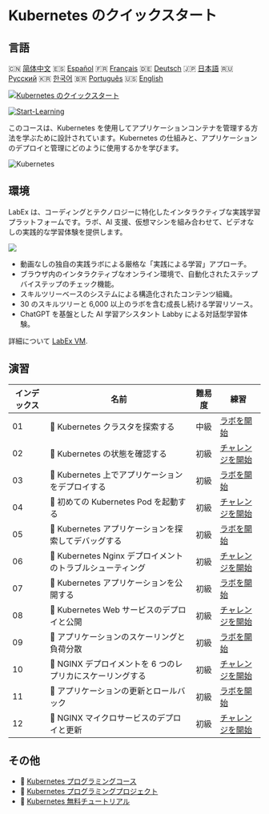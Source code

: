 # Kubernetes のクイックスタート

## 言語

🇨🇳 [简体中文](README_zh.md) 🇪🇸 [Español](README_es.md) 🇫🇷 [Français](README_fr.md) 🇩🇪 [Deutsch](README_de.md) 🇯🇵 [日本語](README_ja.md) 🇷🇺 [Русский](README_ru.md) 🇰🇷 [한국어](README_ko.md) 🇧🇷 [Português](README_pt.md) 🇺🇸 [English](README.md) 

[![Kubernetes のクイックスタート](https://cover-creator.labex.io/quick-start-with-kubernetes.png?lang=ja)](https://labex.io/ja/courses/quick-start-with-kubernetes)

[![Start-Learning](https://img.shields.io/badge/Start-Learning-whitesmoke?style=for-the-badge)](https://labex.io/ja/courses/quick-start-with-kubernetes)

このコースは、Kubernetes を使用してアプリケーションコンテナを管理する方法を学ぶために設計されています。Kubernetes の仕組みと、アプリケーションのデプロイと管理にどのように使用するかを学びます。

![Kubernetes](https://img.shields.io/badge/Kubernetes-whitesmoke?style=for-the-badge&logo=kubernetes)


## 環境

LabEx は、コーディングとテクノロジーに特化したインタラクティブな実践学習プラットフォームです。ラボ、AI 支援、仮想マシンを組み合わせて、ビデオなしの実践的な学習体験を提供します。

![](https://tutorial-screenshot.getvm.io/images/vm-1725247253.png)

- 動画なしの独自の実践ラボによる厳格な「実践による学習」アプローチ。
- ブラウザ内のインタラクティブなオンライン環境で、自動化されたステップバイステップのチェック機能。
- スキルツリーベースのシステムによる構造化されたコンテンツ組織。
- 30 のスキルツリーと 6,000 以上のラボを含む成長し続ける学習リソース。
- ChatGPT を基盤とした AI 学習アシスタント Labby による対話型学習体験。

詳細について [LabEx VM](https://support.labex.io/using-labex/virtual-machine).

## 演習

|   インデックス | 名前                                                       | 難易度   | 練習                                                                                                                                |
|----------------|------------------------------------------------------------|----------|-------------------------------------------------------------------------------------------------------------------------------------|
|             01 | 📖 Kubernetes クラスタを探索する                           | 中級     | <a target='_blank' href='https://labex.io/ja/tutorials/kubernetes-explore-the-kubernetes-cluster-434519'>ラボを開始</a>             |
|             02 | 🎯 Kubernetes の状態を確認する                             | 初級     | <a target='_blank' href='https://labex.io/ja/labs/kubernetes-check-kubernetes-status-434775'>チャレンジを開始</a>                   |
|             03 | 📖 Kubernetes 上でアプリケーションをデプロイする           | 初級     | <a target='_blank' href='https://labex.io/ja/tutorials/kubernetes-deploy-applications-on-kubernetes-434644'>ラボを開始</a>          |
|             04 | 🎯 初めての Kubernetes Pod を起動する                      | 初級     | <a target='_blank' href='https://labex.io/ja/tutorials/kubernetes-launch-your-first-kubernetes-pod-434769'>チャレンジを開始</a>     |
|             05 | 📖 Kubernetes アプリケーションを探索してデバッグする       | 初級     | <a target='_blank' href='https://labex.io/ja/tutorials/kubernetes-explore-and-debug-kubernetes-applications-434645'>ラボを開始</a>  |
|             06 | 🎯 Kubernetes Nginx デプロイメントのトラブルシューティング | 初級     | <a target='_blank' href='https://labex.io/ja/labs/kubernetes-troubleshoot-kubernetes-nginx-deployment-434782'>チャレンジを開始</a>  |
|             07 | 📖 Kubernetes アプリケーションを公開する                   | 初級     | <a target='_blank' href='https://labex.io/ja/tutorials/kubernetes-expose-kubernetes-applications-434647'>ラボを開始</a>             |
|             08 | 🎯 Kubernetes Web サービスのデプロイと公開                 | 初級     | <a target='_blank' href='https://labex.io/ja/labs/kubernetes-deploy-and-expose-kubernetes-web-services-434804'>チャレンジを開始</a> |
|             09 | 📖 アプリケーションのスケーリングと負荷分散                | 初級     | <a target='_blank' href='https://labex.io/ja/tutorials/kubernetes-scale-and-load-balance-applications-434648'>ラボを開始</a>        |
|             10 | 🎯 NGINX デプロイメントを 6 つのレプリカにスケーリングする | 初級     | <a target='_blank' href='https://labex.io/ja/labs/kubernetes-scale-nginx-deployment-to-six-replicas-434818'>チャレンジを開始</a>    |
|             11 | 📖 アプリケーションの更新とロールバック                    | 初級     | <a target='_blank' href='https://labex.io/ja/tutorials/kubernetes-update-and-rollback-applications-434649'>ラボを開始</a>           |
|             12 | 🎯 NGINX マイクロサービスのデプロイと更新                  | 初級     | <a target='_blank' href='https://labex.io/ja/tutorials/kubernetes-deploy-and-update-nginx-microservice-434821'>チャレンジを開始</a> |

## その他

- 🔗 [Kubernetes プログラミングコース](https://github.com/labex-labs/awesome-programming-courses)
- 🔗 [Kubernetes プログラミングプロジェクト](https://github.com/labex-labs/awesome-programming-projects)
- 🔗 [Kubernetes 無料チュートリアル](https://github.com/labex-labs/kubernetes-free-tutorials)

